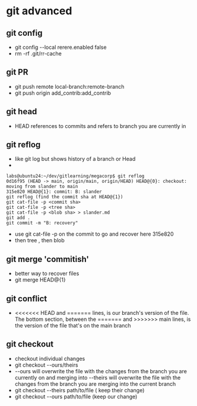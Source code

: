 # git advanced

## git config
- git config --local rerere.enabled false 
- rm -rf .git/rr-cache

## git PR
- git push remote local-branch:remote-branch
- git push origin add_contrib:add_contrib

## git head
- HEAD references to commits and refers to branch you are currently in

## git reflog
- like git log but shows history of a branch or Head 
-
```
labs@ubuntu24:~/dev/gitlearning/megacorp$ git reflog
0d16f95 (HEAD -> main, origin/main, origin/HEAD) HEAD@{0}: checkout: moving from slander to main
315e820 HEAD@{1}: commit: B: slander
git reflog (find the commit sha at HEAD@{1})
git cat-file -p <commit sha>
git cat-file -p <tree sha>
git cat-file -p <blob sha> > slander.md
git add .
git commit -m "B: recovery"
```
- use git cat-file -p on the commit to go and recover here 315e820
- then tree , then blob 

## git merge 'commitish'

- better way to recover files
- git merge HEAD@{1}

## git conflict
- <<<<<<< HEAD and ======= lines, is our branch's version of the file. The bottom section, between the ======= and >>>>>>> main lines, is the version of the file that's on the main branch

## git checkout 
- checkout individual changes 
- git checkout --ours/theirs
- 
    --ours will overwrite the file with the changes from the branch you are currently on and merging into
    --theirs will overwrite the file with the changes from the branch you are merging into the current branch
- git checkout --theirs path/to/file ( keep their change)
- git checkout --ours path/to/file (keep our change)

